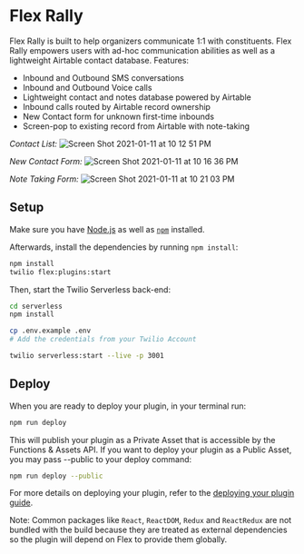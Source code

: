 # Flex Rally

Flex Rally is built to help organizers communicate 1:1 with constituents. Flex Rally empowers users with ad-hoc communication abilities as well as a lightweight Airtable contact database. Features:

-   Inbound and Outbound SMS conversations
-   Inbound and Outbound Voice calls
-   Lightweight contact and notes database powered by Airtable
-   Inbound calls routed by Airtable record ownership
-   New Contact form for unknown first-time inbounds
-   Screen-pop to existing record from Airtable with note-taking

_Contact List:_
![Screen Shot 2021-01-11 at 10 12 51 PM](https://user-images.githubusercontent.com/1418949/104277686-20443f00-545c-11eb-82a0-08abd2c8701a.png)

_New Contact Form:_
![Screen Shot 2021-01-11 at 10 16 36 PM](https://user-images.githubusercontent.com/1418949/104277536-dce9d080-545b-11eb-97da-b3d22834d5e5.png)

_Note Taking Form:_
![Screen Shot 2021-01-11 at 10 21 03 PM](https://user-images.githubusercontent.com/1418949/104277593-f8ed7200-545b-11eb-848c-c293bbc9f555.png)

## Setup

Make sure you have [Node.js](https://nodejs.org) as well as [`npm`](https://npmjs.com) installed.

Afterwards, install the dependencies by running `npm install`:

```bash
npm install
twilio flex:plugins:start
```

Then, start the Twilio Serverless back-end:

```bash
cd serverless
npm install

cp .env.example .env
# Add the credentials from your Twilio Account

twilio serverless:start --live -p 3001
```

## Deploy

When you are ready to deploy your plugin, in your terminal run:

```bash
npm run deploy
```

This will publish your plugin as a Private Asset that is accessible by the Functions & Assets API. If you want to deploy your plugin as a Public Asset, you may pass --public to your deploy command:

```bash
npm run deploy --public
```

For more details on deploying your plugin, refer to the [deploying your plugin guide](https://www.twilio.com/docs/flex/plugins#deploying-your-plugin).

Note: Common packages like `React`, `ReactDOM`, `Redux` and `ReactRedux` are not bundled with the build because they are treated as external dependencies so the plugin will depend on Flex to provide them globally.
